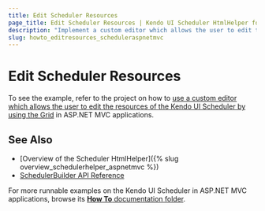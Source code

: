 ```yaml
---
title: Edit Scheduler Resources
page_title: Edit Scheduler Resources | Kendo UI Scheduler HtmlHelper for ASP.NET MVC
description: "Implement a custom editor which allows the user to edit the resources of the Kendo UI Scheduler by using the Grid in ASP.NET MVC applications."
slug: howto_editresources_scheduleraspnetmvc
---
```


# Edit Scheduler Resources

To see the example, refer to the project on how to [use a custom editor which allows the user to edit the resources of the Kendo UI Scheduler by using the Grid](https://github.com/telerik/ui-for-aspnet-mvc-examples/tree/master/scheduler/scheduler-resource-editing) in ASP.NET MVC applications.

## See Also

* [Overview of the Scheduler HtmlHelper]({% slug overview_schedulerhelper_aspnetmvc %})
* [SchedulerBuilder API Reference](http://docs.telerik.com/aspnet-mvc/api/Kendo.Mvc.UI.Fluent/SchedulerBuilder)

For more runnable examples on the Kendo UI Scheduler in ASP.NET MVC applications, browse its [**How To** documentation folder](/helpers/scheduler/how-to/).
